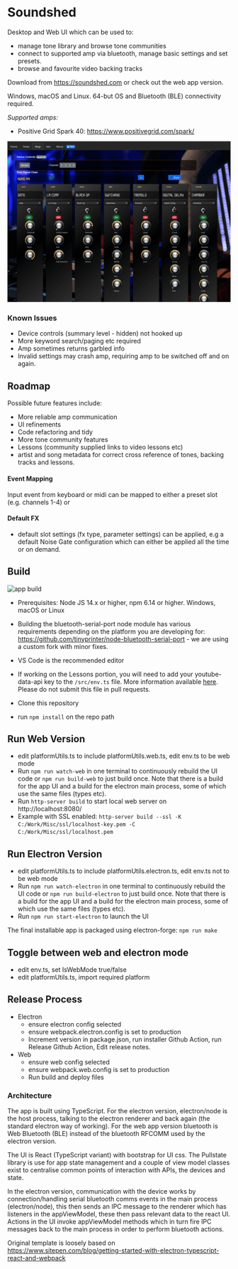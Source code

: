 # Soundshed

Desktop and Web UI which can be used to:
- manage tone library and browse tone communities
- connect to supported amp via bluetooth, manage basic settings and set presets.
- browse and favourite video backing tracks

Download from https://soundshed.com or check out the web app version.

Windows, macOS and Linux. 64-but OS and Bluetooth (BLE) connectivity required.

*Supported amps:*
- Positive Grid Spark 40: https://www.positivegrid.com/spark/

![](docs/screens/ui.png)


### Known Issues
- Device controls (summary level - hidden) not hooked up
- More keyword search/paging etc required
- Amp sometimes returns garbled info
- Invalid settings may crash amp, requiring amp to be switched off and on again.

## Roadmap

Possible future features include:

- More reliable amp communication
- UI refinements
- Code refactoring and tidy
- More tone community features
- Lessons (community supplied links to video lessons etc)
- artist and song metadata for correct cross reference of tones, backing tracks and lessons.

#### Event Mapping
Input event from keyboard or midi can be mapped to either a preset slot (e.g. channels 1-4) or 

#### Default FX
- default slot settings (fx type, parameter settings) can be applied, e.g a default Noise Gate configuration which can either be applied all the time or on demand.

## Build
![app build](https://github.com/soundshed/soundshed-app/workflows/app%20build/badge.svg)
- Prerequisites: Node JS 14.x or higher, npm 6.14 or higher. Windows, macOS or Linux

- Building the bluetooth-serial-port node module has various requirements depending on the platform you are developing for: https://github.com/tinyprinter/node-bluetooth-serial-port - we are using a custom fork with minor fixes.

- VS Code is the recommended editor

- If working on the Lessons portion, you will need to add your youtube-data-api key to the `/src/env.ts` file. More information available [here](https://developers.google.com/youtube/v3/getting-started). Please do not submit this file in pull requests.

- Clone this repository
- run `npm install` on the repo path

## Run Web Version
- edit platformUtils.ts to include platformUtils.web.ts, edit env.ts to be web mode
- Run `npm run watch-web` in one terminal to continuously rebuild the UI code or `npm run build-web` to just build once. Note that there is a build for the app UI and a build for the electron main process, some of which use the same files (types etc).
- Run `http-server build` to start local web server on http://localhost:8080/
- Example with SSL enabled: `http-server build --ssl -K C:/Work/Misc/ssl/localhost-key.pem -C C:/Work/Misc/ssl/localhost.pem`

## Run Electron Version
- edit platformUtils.ts to include platformUtils.electron.ts, edit env.ts not to be web mode
- Run `npm run watch-electron` in one terminal to continuously rebuild the UI code or `npm run build-electron` to just build once. Note that there is a build for the app UI and a build for the electron main process, some of which use the same files (types etc).
- Run `npm run start-electron` to launch the UI

The final installable app is packaged using electron-forge:
`npm run make`

## Toggle between web and electron mode
- edit env.ts, set IsWebMode true/false
- edit platformUtils.ts, import required platform

## Release Process 
- Electron
    - ensure electron config selected
    - ensure webpack.electron.config is set to production
    - Increment version in package.json, run installer Github Action, run Release Github Action, Edit release notes.
- Web
    - ensure web config selected
    - ensure webpack.web.config is set to production
    - Run build and deploy files
    
### Architecture
The app is built using TypeScript. For the electron version, electron/node is the host process, talking to the electron renderer and back again (the standard electron way of working). For the web app version bluetooth is Web Bluetooth (BLE) instead of the bluetooth RFCOMM used by the electron version.

The UI is React (TypeScript variant) with bootstrap for UI css. The Pullstate library is use for app state management and a couple of view model classes exist to centralise common points of interaction with APIs, the devices and state.

In the electron version, communication with the device works by connection/handling serial bluetooth comms events in the main process (electron/node), this then sends an IPC message to the renderer which has listeners in the appViewModel, these then pass relevant data to the react UI. Actions in the UI invoke appViewModel methods which in turn fire IPC messages back to the main process in order to perform bluetooth actions.

Original template is loosely based on https://www.sitepen.com/blog/getting-started-with-electron-typescript-react-and-webpack

